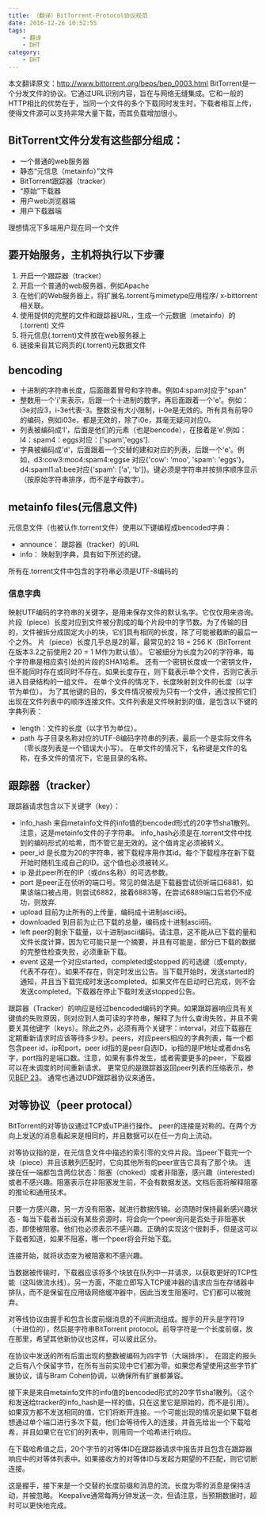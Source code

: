 ```yaml
---
title: （翻译）BitTorrent-Protocol协议规范
date: 2016-12-26 10:52:55
tags:
    - 翻译
    - DHT
category:
    - DHT
---
```

本文翻译原文：http://www.bittorrent.org/beps/bep_0003.html
BitTorrent是一个分发文件的协议。它通过URL识别内容，旨在与网络无缝集成。它和一般的HTTP相比的优势在于，当同一个文件的多个下载同时发生时，下载者相互上传，使得文件源可以支持非常大量下载，而其负载增加很小。

## BitTorrent文件分发有这些部分组成：
- 一个普通的web服务器
- 静态“元信息（metainfo）”文件
- BitTorrent跟踪器（tracker）
- “原始”下载器
- 用户web浏览器端
- 用户下载器端

理想情况下多端用户现在同一个文件

## 要开始服务，主机将执行以下步骤
1. 开启一个跟踪器（tracker）
2. 开启一个普通的web服务器，例如Apache
3. 在他们的Web服务器上，将扩展名.torrent与mimetype应用程序/ x-bittorrent相关联。
4. 使用提供的完整的文件和跟踪器URL，生成一个元数据（metainfo）的(.torrent) 文件
5. 将元信息(.torrent)文件放在web服务器上
6. 链接来自其它网页的(.torrent)元数据文件

## bencoding
- 十进制的字符串长度，后面跟着冒号和字符串。例如4:spam对应于“span”
- 整数用一个'i'来表示，后跟一个十进制的数字，再后面跟着一个'e'。例如：i3e对应3，i-3e代表-3。整数没有大小限制，i-0e是无效的。所有具有前导0的编码，例如i03e，都是无效的，除了i0e，其毫无疑问对应0。
- 列表被编码成‘l’，后面是他们的元素（也是bencode），在接着是‘e’.例如：l4：spam4：eggs对应：['spam','eggs'].
- 字典被编码成'd'，后面跟着一个交替的建和对应的列表，后跟一个'e'。例如，d3:cow3:moo4:spam4:eggse 对应{'cow': 'moo', 'spam': 'eggs'}， d4:spaml1:a1:bee对应{'spam': ['a', 'b']}。键必须是字符串并按排序顺序显示（按原始字符串排序，而不是字母数字）。

## metainfo files(元信息文件)
元信息文件（也被认作.torrent文件）使用以下键编程成bencoded字典：
- announce： 跟踪器（tracker）的URL
- info： 映射到字典，具有如下所述的键。

所有在.torrent文件中包含的字符串必须是UTF-8编码的

### 信息字典
映射UTF编码的字符串的关键字，是用来保存文件的默认名字。它仅仅用来咨询。
片段（piece）长度对应到文件被分割成的每个片段中的字节数。为了传输的目的，文件被拆分成固定大小的块，它们具有相同的长度，除了可能被截断的最后一个之外。
片（piece）长度几乎总是2的幂，最常见的2 18 = 256 K（BitTorrent在版本3.2之前使用2 20 = 1 M作为默认值）。
它被细分为长度为20的字符串，每个字符串是相应索引处的片段的SHA1哈希。
还有一个密钥长度或一个密钥文件，但不能同时存在或同时不存在。如果长度存在，则下载表示单个文件，否则它表示进入目录结构的一组文件。
在单个文件的情况下，长度映射到文件的长度（以字节为单位）。
为了其他键的目的，多文件情况被视为只有一个文件，通过按照它们出现在文件列表中的顺序连接文件。文件列表是文件映射到的值，是包含以下键的字典列表：
- length：文件的长度（以字节为单位）。
- path 与子目录名称对应的UTF-8编码字符串的列表，最后一个是实际文件名（零长度列表是一个错误大小写）。
在单文件的情况下，名称键是文件的名称，在多文件的情况下，它是目录的名称。

## 跟踪器（tracker）
跟踪器请求包含以下关键字（key）：
- info_hash
    来自metainfo文件的info值的bencoded形式的20字节sha1散列。注意，这是metainfo文件的子字符串。 info_hash必须是在.torrent文件中找到的编码形式的哈希，而不管它是无效的。这个值肯定必须被转义。
- peer_id
    是长度为20的字符串，被下载程序用作其id。每个下载程序在新下载开始时随机生成自己的ID。这个值也必须被转义。
- ip
    是此peer所在的IP（或dns名称）的可选参数。
- port
    是peer正在侦听的端口号。常见的做法是下载器尝试侦听端口6881，如果该端口被占用，则尝试6882，接着6883等，在尝试6889端口后若仍不成功，则放弃.
- upload
    目前为止所有的上传量，编码成十进制ascii码。
- downloaded
    到目前为止已下载的总量，编码成十进制ascii码。
- left
    peer的剩余下载量，以十进制ascii编码。请注意，这不能从已下载的量和文件长度计算，因为它可能只是一个摘要，并且有可能是，部分已下载的数据的完整性检查失败，必须重新下载。
- event
    这是一个对应started，completed或stopped 的可选键（或empty，代表不存在）。如果不存在，则定时发出公告。当下载开始时，发送started的通知，并且当下载完成时发送completed。如果文件在启动时已完成，则不会发送completed。下载器在停止下载时发送stopped公告。

跟踪器（Tracker）的响应是经过bencoded编码的字典。如果跟踪器响应具有关键值的失败原因，则对应到人类可读的字符串，解释了为什么查询失败，并且不需要关其他键字（keys）。除此之外，必须有两个关键字：interval，对应下载器在定期重新请求时应该等待多少秒。peers，对应peers相应的字典列表，每一个都包含peer id，ip和port，peer id指的是peer自选ID，ip指的是IP地址或者dns名字，port指的是端口数。注意，如果有事件发生，或者需要更多的peer，下载器可以在未调度的时间重新请求。
更常见的是跟踪器返回peer列表的压缩表示，参见[BEP 23](http://www.bittorrent.org/beps/bep_0023.html)。
通常也通过UDP跟踪器协议来通告。

## 对等协议（peer protocal）
BitTorrent的对等协议通过TCP或uTP进行操作。
peer的连接是对称的。在两个方向上发送的消息看起来是相同的，并且数据可以在任一方向上流动。

对等协议指的是，在元信息文件中描述的索引零的文件片段。当peer下载完一个块（piece）并且该散列匹配时，它向其他所有的peer宣告它具有了那个块。
连接在任一端都包含两位状态：阻塞（choked）或者非阻塞，感兴趣（interested）或者不感兴趣。阻塞表示在非阻塞发生前，不会有数据发送。文档后面将解释阻塞的推论和通用技术。

只要一方感兴趣，另一方没有阻塞，就进行数据传输。必须随时保持最新感兴趣状态 - 每当下载者当前没有某些资源时，将会向一个peer询问是否处于非阻塞状态，即使被阻塞。他们也必须表示不感兴趣。正确的实现这个很刺手，但是这可以下载者知道，如果不阻塞，哪一个peer将会开始下载。

连接开始，就将状态变为被阻塞和不感兴趣。

当数据被传输时，下载器应该将多个块放在队列中一并请求，以获取更好的TCP性能（这叫做流水线）。另一方面，不能立即写入TCP缓冲器的请求应当在存储器中排队，而不是保留在应用级网络缓冲器中，因此当发生阻塞时，它们都可以被抛弃。

对等线协议由握手和包含长度前缀消息的不间断流组成。握手的开头是字符19（十进位的），然后是字符串BitTorrent protocol。前导字符是一个长度前缀，放在那里，希望其他新协议也这样，可以彼此区分。

在协议中发送的所有后面出现的整数被编码为四字节（大端排序）。
在固定的报头之后有八个保留字节，在所有当前实现中它们都为零。如果您希望使用这些字节扩展协议，请与Bram Cohen协调，以确保所有扩展都兼容。

接下来是来自metainfo文件的info值的bencoded形式的20字节sha1散列。（这个和发送给tracker的info_hash是一样的值，只在这里它是原始的，而不是引用）。如果双方都不发送相同的值，它们将断开连接。一个可能出现的情况是如果下载者想通过单个端口进行多次下载，他们会等待传入的连接，并首先给出一个下载哈希，并且如果它在它们的列表中，则用同一个哈希进行响应。

在下载哈希值之后，20个字节的对等体ID在跟踪器请求中报告并且包含在跟踪器响应中的对等体列表中。如果接收方的对等体ID与发起方期望的不匹配，则它切断连接。

这是握手，接下来是一个交替的长度前缀和消息的流。长度为零的消息是保持活动，并被忽略。 Keepalive通常每两分钟发送一次，但请注意，当预期数据时，超时可以更快地完成。
